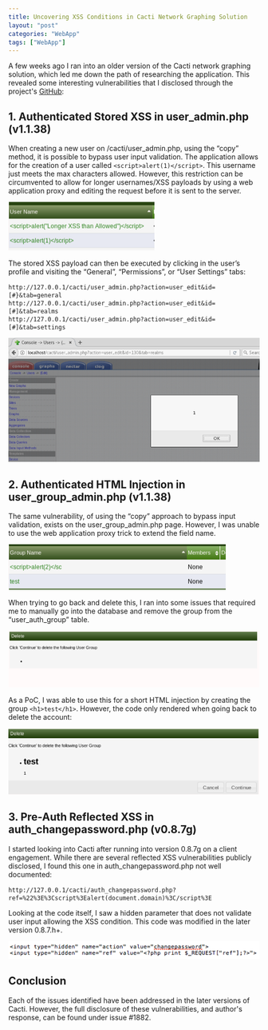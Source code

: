 ```yaml
---
title: Uncovering XSS Conditions in Cacti Network Graphing Solution
layout: "post"
categories: "WebApp"
tags: ["WebApp"]
---
```


A few weeks ago I ran into an older version of the Cacti network graphing solution, which led me down the path of researching the application. This revealed some interesting vulnerabilities that I disclosed through the project's [GitHub](https://github.com/Cacti/cacti):

## 1. Authenticated Stored XSS in user_admin.php (v1.1.38)

When creating a new user on /cacti/user_admin.php, using the “copy” method, it is possible to bypass user input validation. The application allows for the creation of a user called `<script>alert(1)</script>`. This username just meets the max characters allowed. However, this restriction can be circumvented to allow for longer usernames/XSS payloads by using a web application proxy and editing the request before it is sent to the server.

![](/assets/posts/cacti-stored-xss/cacti_1.png)

The stored XSS payload can then be executed by clicking in the user’s profile and visiting the “General”, “Permissions”, or “User Settings” tabs:

```
http://127.0.0.1/cacti/user_admin.php?action=user_edit&id=[#}&tab=general
http://127.0.0.1/cacti/user_admin.php?action=user_edit&id=[#]&tab=realms
http://127.0.0.1/cacti/user_admin.php?action=user_edit&id=[#]&tab=settings
```

![](/assets/posts/cacti-stored-xss/cacti_2.png)


## 2. Authenticated HTML Injection in user_group_admin.php (v1.1.38)

The same vulnerability, of using the “copy” approach to bypass input validation, exists on the user_group_admin.php page. However, I was unable to use the web application proxy trick to extend the field name.

![](/assets/posts/cacti-stored-xss/cacti_3.png)

When trying to go back and delete this, I ran into some issues that required me to manually go into the database and remove the group from the “user_auth_group” table.

![](/assets/posts/cacti-stored-xss/cacti_4.png)

As a PoC, I was able to use this for a short HTML injection by creating the group `<h1>test</h1>`. However, the code only rendered when going back to delete the account:

![](/assets/posts/cacti-stored-xss/cacti_5.png)


## 3. Pre-Auth Reflected XSS in auth_changepassword.php (v0.8.7g)

I started looking into Cacti after running into version 0.8.7g on a client engagement. While there are several reflected XSS vulnerabilities publicly disclosed, I found this one in auth_changepassword.php not well documented:

```
http://127.0.0.1/cacti/auth_changepassword.php?ref=%22%3E%3Cscript%3Ealert(document.domain)%3C/script%3E
```

Looking at the code itself, I saw a hidden parameter that does not validate user input allowing the XSS condition. This code was modified in the later version 0.8.7.h+.

![](/assets/posts/cacti-stored-xss/cacti_6.png)

## Conclusion

Each of the issues identified have been addressed in the later versions of Cacti. However, the full disclosure of these vulnerabilities, and author's response, can be found under issue #1882.